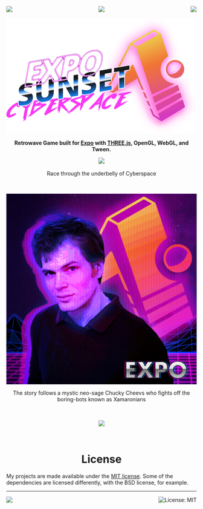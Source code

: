 <p align="center">
    <a aria-label="iOS App Store" href="https://itunes.apple.com/us/app/sunset-cyberspace/id1332439319?ls=1&mt=8">
        <img align="left" src="https://img.shields.io/badge/iOS-4630EB.svg?style=for-the-badge&logo=APPLE&labelColor=000&logoColor=fff" target="_blank" />
    </a>
    <a aria-label="Save the PWA" href="https://cyberspace.netlify.com/" target="_blank">
        <img src="https://img.shields.io/badge/Web-4630EB.svg?style=for-the-badge&logo=GOOGLE-CHROME&labelColor=000&logoColor=fff" target="_blank" />
    </a>
    <a aria-label="Android Play Store" href="https://play.google.com/store/apps/details?id=com.evanbacon.cyberspace" target="_blank">
        <img align="right" src="https://img.shields.io/badge/Android-4630EB.svg?style=for-the-badge&logo=ANDROID&labelColor=000&logoColor=fff" target="_blank" />
    </a>
</p>


[![Expo Sunset Cyberspace](/.promo/gh-banner.png)](https://cyberspace.netlify.com/)


<p align="center">
    <b>Retrowave Game built for <a href="https://expo.io/">Expo</a> with <a href="https://threejs.org/">THREE.js</a>, OpenGL, WebGL, and Tween.</b>
</p>

<p align="center">
    <img src="https://media.giphy.com/media/xUNd9P7Rubra8ipObS/giphy.gif?raw=true" />
    <p align="center">Race through the underbelly of Cyberspace</p>
</p>

<br/>

<p align="center">
    <img align="center" src=".promo/sunset-cheevs.png" />
    <p align="center">The story follows a mystic neo-sage Chucky Cheevs who fights off the boring-bots known as Xamaronians</p>
</p>

<br/>

<p align="center">
    <img align="center" src="https://media.giphy.com/media/l1J9vlOIFN1dklY1q/giphy.gif?raw=true" />
</p>

<br/>

<h1 align="center">License</h1>

My projects are made available under the [MIT license](LICENSE). Some of the dependencies are licensed differently, with the BSD license, for example.

<!-- Footer -->

---

<p>
    <a aria-label="sponsored by expo" href="http://expo.io">
        <img src="https://img.shields.io/badge/RUNS_WITH-Expo-4630EB.svg?style=for-the-badge&logo=EXPO&labelColor=000&logoColor=fff" target="_blank" />
    </a>
    <a aria-label="@expo/android-manifest is free to use" href="/LICENSE" target="_blank">
        <img align="right" alt="License: MIT" src="https://img.shields.io/badge/License-MIT-success.svg?style=for-the-badge&color=33CC12" target="_blank" />
    </a>
</p>

